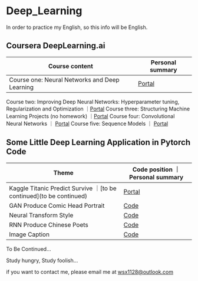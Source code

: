 # Deep_Learning

In order to practice my English, so this info will be English.

## Coursera DeepLearning.ai

Course content| Personal summary
|-|-|
Course one: Neural Networks and Deep Learning | [Portal](http://wsx1128.cn/2020/03/10/逻辑回归-深度学习网络雏型/)
Course two: Improving Deep Neural Networks: Hyperparameter tuning, Regularization and Optimization ｜[Portal](http://wsx1128.cn/2020/03/11/改善深层神经网络/)
Course three: Structuring Machine Learning Projects (no homework) ｜[Portal](http://wsx1128.cn/2020/03/06/Deep-learning-of-Structuring-Machine-Learning-Projects/)
Course four: Convolutional Neural Networks ｜ [Portal](http://wsx1128.cn/2020/03/12/卷积神经网络/)
Course five: Sequence Models ｜ [Portal](http://wsx1128.cn/2020/03/15/基于RNN的序列模型总结/)


## Some Little Deep Learning Application in Pytorch Code

Theme | Code position ｜ Personal summary
|-|-|
Kaggle Titanic Predict Survive ｜[to be continued](to be continued) | [Portal](http://wsx1128.cn/2020/03/11/Kaggle-Titanic-生存预测/)
GAN Produce Comic Head Portrait | [Code](https://github.com/CrazyFnOption/Deep_Learning/tree/master/Practice/GAN-little-net) | [Portal](http://wsx1128.cn/2020/03/14/GAN对抗网络生成动漫图像-基于pytorch框架的小应用/)
Neural Transform Style | [Code](https://github.com/CrazyFnOption/Deep_Learning/tree/master/Practice/Neural-Transform-Style) | [Portal](http://wsx1128.cn/2020/03/14/风格迁移-基于pytorch框架的图片生成模型/)
RNN Produce Chinese Poets | [Code](https://github.com/CrazyFnOption/Deep_Learning/tree/master/Practice/RNN_Poets) | [Portal](http://wsx1128.cn/2020/03/15/RNN生成唐诗宋词-基于深度学习框架pytorch/)
Image Caption | [Code](https://github.com/CrazyFnOption/Deep_Learning/tree/master/Practice/Image_Caption) | [Portal](http://wsx1128.cn/2020/03/15/Image-Caption-基于pytorch深度学习框架的图像描述/)

To Be Continued...

Study hungry, Study foolish...

if you want to contact me, please email me at wsx1128@outlook.com
